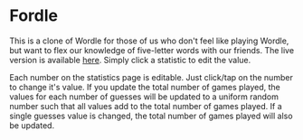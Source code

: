 # Fordle
This is a clone of Wordle for those of us who don't feel like playing Wordle, but want to flex our knowledge of five-letter words with our friends. The live version is available [here](https://fordle-nine.vercel.app/). Simply click a statistic to edit the value. 

Each number on the statistics page is editable. Just click/tap on the number to change it's value. If you update the total number of games played, the values for each number of guesses will be updated to a uniform random number such that all values add to the total number of games played. If a single guesses value is changed, the total number of games played will also be updated.
